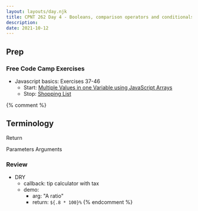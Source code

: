 ```yaml
---
layout: layouts/day.njk
title: CPNT 262 Day 4 - Booleans, comparison operators and conditionals
description: 
date: 2021-10-12
---
```


## Prep
### Free Code Camp Exercises
- Javascript basics: Exercises 37-46
    - Start: [Multiple Values in one Variable using JavaScript Arrays](https://www.freecodecamp.org/learn/javascript-algorithms-and-data-structures/basic-javascript/store-multiple-values-in-one-variable-using-javascript-arrays)
    - Stop: [Shopping List](https://www.freecodecamp.org/learn/javascript-algorithms-and-data-structures/basic-javascript/shopping-list)

{% comment %}
## Terminology
Return

Parameters
Arguments


### Review


- DRY
    - callback: tip calculator with tax
    - demo: 
        - arg: "A ratio"
        - return: `${.8 * 100}%`
{% endcomment %}